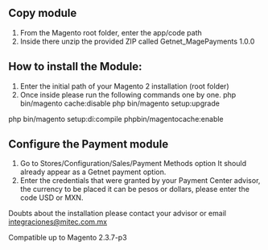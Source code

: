 ## Copy module
1. From the Magento root folder, enter the app/code path
2. Inside there unzip the provided ZIP called Getnet_MagePayments 1.0.0

## How to install the Module:

1. Enter the initial path of your Magento 2 installation (root folder)
2. Once inside please run the following commands one by one.
php bin/magento cache:disable
php bin/magento setup:upgrade

php bin/magento setup:di:compile
phpbin/magentocache:enable


## Configure the Payment module
1. Go to Stores/Configuration/Sales/Payment Methods option
It should already appear as a Getnet payment option.
2. Enter the credentials that were granted by your Payment Center advisor, the currency to be placed
it can be pesos or dollars, please enter the code USD or MXN.

Doubts about the installation please contact your advisor or email integraciones@mitec.com.mx

Compatible up to Magento 2.3.7-p3
